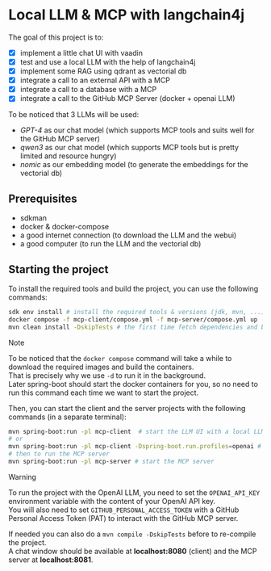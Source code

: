 # Local LLM & MCP with langchain4j

The goal of this project is to:

- [x] implement a little chat UI with vaadin
- [x] test and use a local LLM with the help of langchain4j
- [x] implement some RAG using qdrant as vectorial db
- [x] integrate a call to an external API with a MCP
- [x] integrate a call to a database with a MCP
- [x] integrate a call to the GitHub MCP Server (docker + openai LLM)

To be noticed that 3 LLMs will be used:

- *GPT-4* as our chat model (which supports MCP tools and suits well for the GitHub MCP server)
- *qwen3* as our chat model (which supports MCP tools but is pretty limited and resource hungry)
- *nomic* as our embedding model (to generate the embeddings for the vectorial db)

## Prerequisites

- sdkman
- docker & docker-compose
- a good internet connection (to download the LLM and the webui)
- a good computer (to run the LLM and the vectorial db)

## Starting the project

To install the required tools and build the project, you can use the following commands:

```bash
sdk env install # install the required tools & versions (jdk, mvn, ...)
docker compose -f mcp-client/compose.yml -f mcp-server/compose.yml up -d # build and start the docker containers (ollama, webui, qdrant, etc.)
mvn clean install -DskipTests # the first time fetch dependencies and build the project
```

> [!NOTE]
> To be noticed that the `docker compose` command will take a while to download the required images and build the
> containers.  
> That is precisely why we use `-d` to run it in the background.  
> Later spring-boot should start the docker containers for you, so no need to run this command each time we want to
> start the project.

Then, you can start the client and the server projects with the following commands (in a separate terminal):

```bash
mvn spring-boot:run -pl mcp-client  # start the LLM UI with a local LLM
# or
mvn spring-boot:run -pl mcp-client -Dspring-boot.run.profiles=openai # to run the client with an openai LLM
# then to run the MCP server
mvn spring-boot:run -pl mcp-server # start the MCP server
```

> [!WARNING]
> To run the project with the OpenAI LLM, you need to set the `OPENAI_API_KEY` environment variable with the content of
> your OpenAI API key.  
> You will also need to set `GITHUB_PERSONAL_ACCESS_TOKEN` with a GitHub Personal Access Token (PAT) to interact with
> the GitHub MCP server.

If needed you can also do a `mvn compile -DskipTests` before to re-compile the project.  
A chat window should be available at **localhost:8080** (client) and the MCP server at **localhost:8081**.
